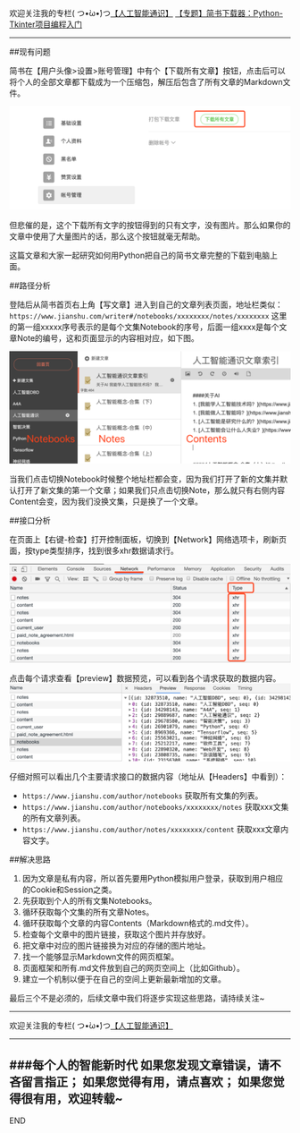 欢迎关注我的专栏( つ•̀ω•́)つ[【人工智能通识】](https://www.jianshu.com/c/e9a7b7b7024d)
[【专题】简书下载器：Python-Tkinter项目编程入门](https://www.jianshu.com/p/0f5011b3d6bb)

---

##现有问题

简书在【用户头像>设置>账号管理】中有个【下载所有文章】按钮，点击后可以将个人的全部文章都下载成为一个压缩包，解压后包含了所有文章的Markdown文件。

![](imgs/4324074-24b1854e971b31c3.png?imageMogr2/auto-orient/strip%7CimageView2/2/w/1240)

但悲催的是，这个下载所有文字的按钮得到的只有文字，没有图片。那么如果你的文章中使用了大量图片的话，那么这个按钮就毫无帮助。

这篇文章和大家一起研究如何用Python把自己的简书文章完整的下载到电脑上面。

##路径分析

登陆后从简书首页右上角【写文章】进入到自己的文章列表页面，地址栏类似：
`https://www.jianshu.com/writer#/notebooks/xxxxxxxx/notes/xxxxxxxx`
这里的第一组xxxxx序号表示的是每个文集Notebook的序号，后面一组xxxx是每个文章Note的编号，这和页面显示的内容相对应，如下图。

![](imgs/4324074-0e2651a243b08bce.png?imageMogr2/auto-orient/strip%7CimageView2/2/w/1240)

当我们点击切换Notebook时候整个地址栏都会变，因为我们打开了新的文集并默认打开了新文集的第一个文章；如果我们只点击切换Note，那么就只有右侧内容Content会变，因为我们没换文集，只是换了一个文章。

##接口分析

在页面上【右键-检查】打开控制面板，切换到【Network】网络选项卡，刷新页面，按type类型排序，找到很多xhr数据请求行。

![](imgs/4324074-a0e71587c044e85a.png?imageMogr2/auto-orient/strip%7CimageView2/2/w/1240)

点击每个请求查看【preview】数据预览，可以看到各个请求获取的数据内容。
![](imgs/4324074-6f669124fb356fce.png?imageMogr2/auto-orient/strip%7CimageView2/2/w/1240)

仔细对照可以看出几个主要请求接口的数据内容（地址从【Headers】中看到）：

- `https://www.jianshu.com/author/notebooks`
获取所有文集的列表。
- `https://www.jianshu.com/author/notebooks/xxxxxxxx/notes`
获取xxx文集的所有文章列表。
- `https://www.jianshu.com/author/notes/xxxxxxxx/content`
获取xxx文章内容文字。

##解决思路

1. 因为文章是私有内容，所以首先要用Python模拟用户登录，获取到用户相应的Cookie和Session之类。
1. 先获取到个人的所有文集Notebooks。
1. 循环获取每个文集的所有文章Notes。
1. 循环获取每个文章的内容Contents（Markdown格式的.md文件）。
1. 检查每个文章中的图片链接，获取这个图片并存放好。
1. 把文章中对应的图片链接换为对应的存储的图片地址。
1. 找一个能够显示Markdown文件的网页框架。
1. 页面框架和所有.md文件放到自己的网页空间上（比如Github）。
1. 建立一个机制以便于在自己的空间上更新最新增加的文章。

最后三个不是必须的，后续文章中我们将逐步实现这些思路，请持续关注~

---
欢迎关注我的专栏( つ•̀ω•́)つ[【人工智能通识】](https://www.jianshu.com/c/e9a7b7b7024d)

---
###每个人的智能新时代
如果您发现文章错误，请不吝留言指正；
如果您觉得有用，请点喜欢；
如果您觉得很有用，欢迎转载~
---
END